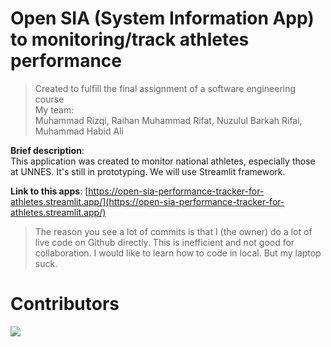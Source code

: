 # Open SIA (System Information App) to monitoring/track athletes performance
> Created to fulfill the final assignment of a software engineering course  
> My team:  
> Muhammad Rizqi, Raihan Muhammad Rifat, Nuzulul Barkah Rifai, Muhammad Habid Ali

**Brief description**:  
This application was created to monitor national athletes, especially those at UNNES. It's still in prototyping. We will use Streamlit framework.

**Link to this apps**:
[https://open-sia-performance-tracker-for-athletes.streamlit.app/](https://open-sia-performance-tracker-for-athletes.streamlit.app/)

> The reason you see a lot of commits is that I (the owner) do a lot of live code on Github directly. This is inefficient and not good for collaboration. I would like to learn how to code in local. But my laptop suck.

# Contributors

<a href="https://github.com/Kingki19/Open-SIA-for-Performance-Tracker-for-Athletes/graphs/contributors">
  <img src="https://contrib.rocks/image?repo=Kingki19/Open-SIA-for-Performance-Tracker-for-Athletes" />
</a>
